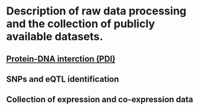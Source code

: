 # Description of raw data processing and the collection of publicly available datasets.

## [Protein-DNA interction (PDI)](https://github.com/gomezcan/Multi-Omic_Network_Integration_Maize/tree/main/Data_pre-processing/PDI)

## SNPs and eQTL identification

## Collection of expression and co-expression data
